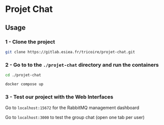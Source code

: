 # Projet Chat

## Usage

### 1 - Clone the project

```bash
git clone https://gitlab.esiea.fr/tricoire/projet-chat.git
```

### 2 - Go to to the ```./projet-chat``` directory and run the containers

```bash
cd ./projet-chat
```

```bash
docker compose up
```

### 3 - Test our project with the Web Interfaces

Go to ```localhost:15672``` for the RabbitMQ management dashboard

Go to ```localhost:3000``` to test the group chat (open one tab per user)